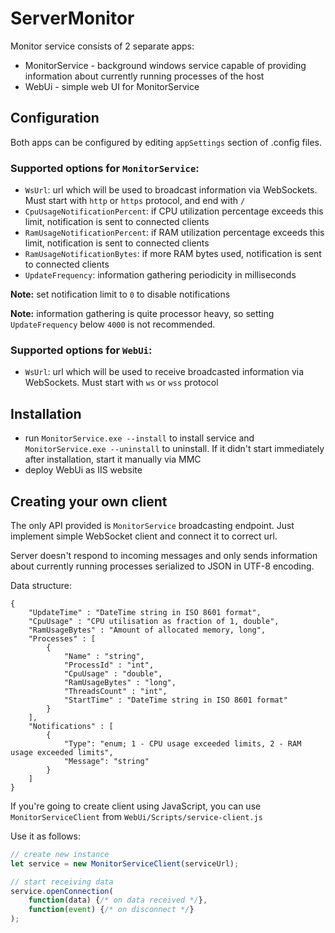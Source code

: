 # ServerMonitor

Monitor service consists of 2 separate apps:

- MonitorService - background windows service capable of providing information about currently running processes of the host
- WebUi - simple web UI for MonitorService

## Configuration

Both apps can be configured by editing `appSettings` section of .config files.
### Supported options for `MonitorService`:

- `WsUrl`: url which will be used to broadcast information via WebSockets. Must start with `http` or `https` protocol, and end with `/`
- `CpuUsageNotificationPercent`: if CPU utilization percentage exceeds this limit, notification is sent to connected clients
- `RamUsageNotificationPercent`: if RAM utilization percentage exceeds this limit, notification is sent to connected clients
- `RamUsageNotificationBytes`: if more RAM bytes used, notification is sent to connected clients
- `UpdateFrequency`: information gathering periodicity in milliseconds

**Note:** set notification limit to `0` to disable notifications

**Note:** information gathering is quite processor heavy, so setting `UpdateFrequency` below `4000` is not recommended.

### Supported options for `WebUi`:

- `WsUrl`: url which will be used to receive broadcasted information via WebSockets. Must start with `ws` or `wss` protocol

## Installation

- run `MonitorService.exe --install` to install service and `MonitorService.exe --uninstall` to uninstall. If it didn't start immediately after installation, start it manually via MMC
- deploy WebUi as IIS website

## Creating your own client

The only API provided is `MonitorService` broadcasting endpoint. Just implement simple WebSocket client and connect it to correct url.

Server doesn't respond to incoming messages and only sends information about currently running processes serialized to JSON in UTF-8 encoding.

Data structure:
```
{
    "UpdateTime" : "DateTime string in ISO 8601 format",
    "CpuUsage" : "CPU utilisation as fraction of 1, double",
    "RamUsageBytes" : "Amount of allocated memory, long",
    "Processes" : [
        {
            "Name" : "string",
            "ProcessId" : "int",
            "CpuUsage" : "double",
            "RamUsageBytes" : "long",
            "ThreadsCount" : "int",
            "StartTime" : "DateTime string in ISO 8601 format"
        }
    ],
    "Notifications" : [
        {
            "Type": "enum; 1 - CPU usage exceeded limits, 2 - RAM usage exceeded limits",
            "Message": "string"
        }
    ]
}
```

If you're going to create client using JavaScript, you can use `MonitorServiceClient` from `WebUi/Scripts/service-client.js`

Use it as follows:

```javascript
// create new instance
let service = new MonitorServiceClient(serviceUrl);

// start receiving data
service.openConnection(
    function(data) {/* on data received */},
    function(event) {/* on disconnect */}
);
```